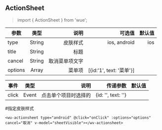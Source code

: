 ## ActionSheet

> import { ActionSheet } from 'wue';


| 参数           | 类型          | 说明  | 可选值| 默认值|
| ------------- |:-------------:| -----:|-----:|-----:|
| type          | String |皮肤样式|ios, android	| ios|
| title         | String |标题|
| cancel        | String |取消菜单项文字|
| options       | Array  |菜单项| [{id:'1', text: '菜单'}]	|


| 事件           | 类型          | 说明  | 传递参数| 默认值|
| ------------- |:-------------:| -----:|-----:|-----:|
| click | Event| 点击单个项目时选择的| {id: '', text: ''}|


#指定皮肤样式
```
<wu-actionsheet type="android" @click="onClick" :options="options" cancel="取消" v-model="sheetVisible"></wv-actionsheet>
```
